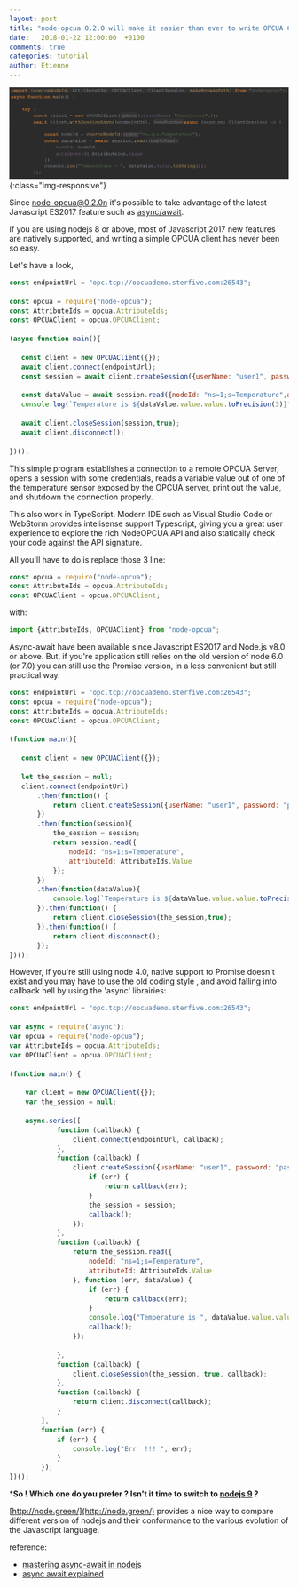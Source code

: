 ```yaml
---
layout: post
title: "node-opcua 0.2.0 will make it easier than ever to write OPCUA Client code"
date:   2018-01-22 12:00:00  +0100
comments: true
categories: tutorial
author: Etienne
---
```


![image](/images/demo1_typescript_async.png){:class="img-responsive"}


Since node-opcua@0.2.0n it's possible to take advantage of the latest Javascript ES2017 feature such as [async/await]().

If you are using nodejs 8 or above, most of Javascript 2017 new features are natively supported, 
and writing a simple OPCUA client has never been so easy.
 
Let's have a look,

 ``` javascript
const endpointUrl = "opc.tcp://opcuademo.sterfive.com:26543";

const opcua = require("node-opcua");
const AttributeIds = opcua.AttributeIds;
const OPCUAClient = opcua.OPCUAClient;

(async function main(){

    const client = new OPCUAClient({});
    await client.connect(endpointUrl);
    const session = await client.createSession({userName: "user1", password: "password1"});

    const dataValue = await session.read({nodeId: "ns=1;s=Temperature",attributeId: AttributeIds.Value});
    console.log(`Temperature is ${dataValue.value.value.toPrecision(3)}°C.`);

    await client.closeSession(session,true);
    await client.disconnect();

})();
```

This simple program establishes a connection to a remote OPCUA Server, opens a session with some credentials, 
reads a variable value out of one of the temperature sensor exposed by the OPCUA server, print out the value, and shutdown the connection properly.

This also work in TypeScript. 
Modern IDE such as Visual Studio Code or WebStorm provides intelisense support Typescript,
giving you a great user experience to explore the rich NodeOPCUA API and also statically check your code against
the API signature.

All you'll have to do is replace those 3 line:
```javascript
const opcua = require("node-opcua");
const AttributeIds = opcua.AttributeIds;
const OPCUAClient = opcua.OPCUAClient;
```
with:
```javascript
import {AttributeIds, OPCUAClient} from "node-opcua";
```

Async-await have been available since Javascript ES2017 and Node.js v8.0 or above. But, if you're application still 
relies on the old version of node 6.0 (or 7.0) you can still use the Promise version, in a less 
convenient but still practical way.

 ``` javascript
const endpointUrl = "opc.tcp://opcuademo.sterfive.com:26543";
const opcua = require("node-opcua");
const AttributeIds = opcua.AttributeIds;
const OPCUAClient = opcua.OPCUAClient;

(function main(){

    const client = new OPCUAClient({});

    let the_session = null;
    client.connect(endpointUrl)
        .then(function() {
            return client.createSession({userName: "user1", password: "password1"});
        })
        .then(function(session){
            the_session = session;
            return session.read({
                nodeId: "ns=1;s=Temperature",
                attributeId: AttributeIds.Value
            });
        })
        .then(function(dataValue){
            console.log(`Temperature is ${dataValue.value.value.toPrecision(3)}°C.`);
        }).then(function() {
            return client.closeSession(the_session,true);
        }).then(function() {
            return client.disconnect();
        });
})(); 
```
 
However, if you're still using node 4.0, native support to Promise doesn't exist and you may have to 
use the old coding style , and avoid falling into callback hell by using the 'async' librairies:

``` javascript
const endpointUrl = "opc.tcp://opcuademo.sterfive.com:26543";

var async = require("async");
var opcua = require("node-opcua");
var AttributeIds = opcua.AttributeIds;
var OPCUAClient = opcua.OPCUAClient;

(function main() {

    var client = new OPCUAClient({});
    var the_session = null;

    async.series([
            function (callback) {
                client.connect(endpointUrl, callback);
            },
            function (callback) {
                client.createSession({userName: "user1", password: "password1"},function (err, session) {
                    if (err) {
                        return callback(err);
                    }
                    the_session = session;
                    callback();
                });
            },
            function (callback) {
                return the_session.read({
                    nodeId: "ns=1;s=Temperature",
                    attributeId: AttributeIds.Value
                }, function (err, dataValue) {
                    if (err) {
                        return callback(err);
                    }
                    console.log("Temperature is ", dataValue.value.value.toPrecision(3), "°C.");
                    callback();
                });

            },
            function (callback) {
                client.closeSession(the_session, true, callback);
            },
            function (callback) {
                return client.disconnect(callback);
            }
        ],
        function (err) {
            if (err) {
                console.log("Err  !!! ", err);
            }
        });
})();
```

***So ! Which one do you prefer ? Isn't it time to switch to [nodejs 9](https://nodejs.org) ?**

[http://node.green/](http://node.green/) provides a nice way to compare different version of nodejs and their conformance to
 the various evolution of the Javascript language.
  
reference:
 * [mastering async-await in nodejs](https://blog.risingstack.com/mastering-async-await-in-nodejs)
 * [async await explained](https://tutorialzine.com/2017/07/javascript-async-await-explained)
